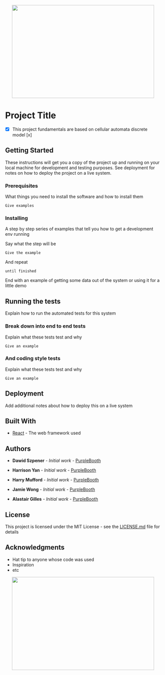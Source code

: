 <p align="center">
  <img width="460" height="300" src="https://i.imgur.com/0YA9sD4.png">
</p>


# Project Title

- [x] This project fundamentals are based on cellular automata discrete model [x]

## Getting Started

These instructions will get you a copy of the project up and running on your local machine for development and testing purposes. See deployment for notes on how to deploy the project on a live system.

### Prerequisites

What things you need to install the software and how to install them

```
Give examples
```

### Installing

A step by step series of examples that tell you how to get a development env running

Say what the step will be

```
Give the example
```

And repeat

```
until finished
```

End with an example of getting some data out of the system or using it for a little demo

## Running the tests

Explain how to run the automated tests for this system

### Break down into end to end tests

Explain what these tests test and why

```
Give an example
```

### And coding style tests

Explain what these tests test and why

```
Give an example
```

## Deployment

Add additional notes about how to deploy this on a live system

## Built With

* [React](https://reactjs.org/) - The web framework used

## Authors


* **Dawid Szpener** - *Initial work* - [PurpleBooth](https://github.com/PurpleBooth)


* **Harrison Yan** - *Initial work* - [PurpleBooth](https://github.com/PurpleBooth)


* **Harry Mufford** - *Initial work* - [PurpleBooth](https://github.com/PurpleBooth)


* **Jamie Wong** - *Initial work* - [PurpleBooth](https://github.com/PurpleBooth)


* **Alastair Gilles** - *Initial work* - [PurpleBooth](https://github.com/PurpleBooth)



## License

This project is licensed under the MIT License - see the [LICENSE.md](LICENSE.md) file for details

## Acknowledgments

* Hat tip to anyone whose code was used
* Inspiration
* etc

<p align="center">
  <img width="460" height="300" src="https://i.imgur.com/145qmP7.png">
</p>